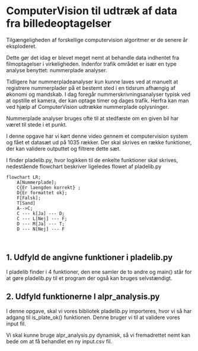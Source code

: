 # ComputerVision til udtræk af data fra billedeoptagelser

Tilgængeligheden af forskellige computervision algoritmer er de senere år eksploderet.

Dette gør det idag er blevet meget nemt at behandle data indhentet fra filmoptagelser i virkeligheden.
Indenfor trafik området er især en type analyse benyttet: nummerplade analyser.

Tidligere har nummerpladeanalyser kun kunne laves ved at manuelt at registrere nummerplader på et
bestemt sted i en tidsrum afhængig af økonomi og mandskab. I dag foregår nummerskrivningsanalyser
typisk ved at opstille et kamera, der kan optage timer og dages trafik. Herfra kan man ved hjælp af ComputerVision udtrække nummerplade oplysninger.

Nummerplade analyser bruges ofte til at stedfæste om en given bil har været til stede i et punkt.

I denne opgave har vi kørt denne video gennem et computervision system og fået et datasæt ud på 1035 rækker. Der skal skrives en række funktioner, der kan validere outputtet og filtrere dette sæt.

I finder pladelib.py, hvor logikken til de enkelte funktioner skal skrives, nedestående flowchart beskriver ligeledes flowet af pladelib.py


```mermaid
flowchart LR;
    A[Nummerplade];
    C{Er laengden korrekt} ;
    D{Er formattet ok};
    F[Falsk];
    T[Sand]
    A-->C;
    C --- k[Ja] --- D;
    C --- L[Nej] --- F;
    D --- M[Ja] --- T;
    D --- N[Nej] --- F
    
    
```

## 1. Udfyld de angivne funktioner i pladelib.py

I pladelib finder i 4 funktioner, den ene samler de to andre og main() står for at gøre pladelib.py til et program der også kan bruges selvstændigt.

## 2. Udfyld funktionerne I alpr_analysis.py

I denne opgave, skal vi vores bibliotek pladelib.py importeres, hvor vi så har adgang til is_plate_ok() funktionen. Denne bruger vi til at validere vores input fil.

Vi skal kunne bruge alpr_analysis.py dynamisk, så vi fremadrettet nemt kan bede om at få behandlet en ny input.csv fil.
